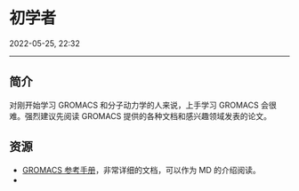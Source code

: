 # 初学者

2022-05-25, 22:32
***

## 简介

对刚开始学习 GROMACS 和分子动力学的人来说，上手学习 GROMACS 会很难。强烈建议先阅读 GROMACS 提供的各种文档和感兴趣领域发表的论文。

## 资源

- [GROMACS 参考手册](../5_参考手册/reference_manual.md)，非常详细的文档，可以作为 MD 的介绍阅读。
- 

